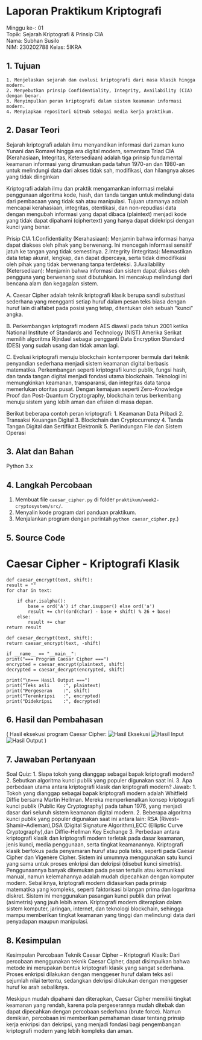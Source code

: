 # Laporan Praktikum Kriptografi
Minggu ke-: 01  
Topik: Sejarah Kriptografi & Prinsip CIA  
Nama: Subhan Susilo  
NIM: 230202788 
Kelas: 5IKRA  

## 1. Tujuan
    1. Menjelaskan sejarah dan evolusi kriptografi dari masa klasik hingga modern.
    2. Menyebutkan prinsip Confidentiality, Integrity, Availability (CIA) dengan benar.
    3. Menyimpulkan peran kriptografi dalam sistem keamanan informasi modern.
    4. Menyiapkan repositori GitHub sebagai media kerja praktikum.

## 2. Dasar Teori
Sejarah kriptografi adalah ilmu menyandikan informasi dari zaman kuno Yunani dan Romawi hingga era digital modern, sementara Triad CIA (Kerahasiaan, Integritas, Ketersediaan) adalah tiga prinsip fundamental keamanan informasi yang dirumuskan pada tahun 1970-an dan 1980-an untuk melindungi data dari akses tidak sah, modifikasi, dan hilangnya akses yang tidak diinginkan

Kriptografi adalah ilmu dan praktik mengamankan informasi melalui penggunaan algoritma kode, hash, dan tanda tangan untuk melindungi data dari pembacaan yang tidak sah atau manipulasi. Tujuan utamanya adalah mencapai kerahasiaan, integritas, otentikasi, dan non-repudiasi data dengan mengubah informasi yang dapat dibaca (plaintext) menjadi kode yang tidak dapat dipahami (ciphertext) yang hanya dapat didekripsi dengan kunci yang benar. 

Prisip CIA 
1.Confidentiality (Kerahasiaan): Menjamin bahwa informasi hanya dapat diakses oleh pihak yang berwenang. Ini mencegah informasi sensitif jatuh ke tangan yang tidak semestinya.
2.Integrity (Integritas): Memastikan data tetap akurat, lengkap, dan dapat dipercaya, serta tidak dimodifikasi oleh pihak yang tidak berwenang tanpa terdeteksi. 
3.Availability (Ketersediaan): Menjamin bahwa informasi dan sistem dapat diakses oleh pengguna yang berwenang saat dibutuhkan. Ini mencakup melindungi dari bencana alam dan kegagalan sistem. 

A. Caesar Cipher adalah teknik kriptografi klasik berupa sandi substitusi sederhana yang mengganti setiap huruf dalam pesan teks biasa dengan huruf lain di alfabet pada posisi yang tetap, ditentukan oleh sebuah "kunci" angka.

B. Perkembangan kriptografi modern AES diawali pada tahun 2001 ketika National Institute of Standards and Technology (NIST) Amerika Serikat memilih algoritma Rijndael sebagai pengganti Data Encryption Standard (DES) yang sudah usang dan tidak aman lagi.

C. Evolusi kriptografi menuju blockchain kontemporer bermula dari teknik penyandian sederhana menjadi sistem keamanan digital berbasis matematika. Perkembangan seperti kriptografi kunci publik, fungsi hash, dan tanda tangan digital menjadi fondasi utama blockchain. Teknologi ini memungkinkan keamanan, transparansi, dan integritas data tanpa memerlukan otoritas pusat. Dengan kemajuan seperti Zero-Knowledge Proof dan Post-Quantum Cryptography, blockchain terus berkembang menuju sistem yang lebih aman dan efisien di masa depan.

Berikut beberapa contoh peran kriptografi:
    1. Keamanan Data Pribadi
    2. Transaksi Keuangan Digital
    3. Blockchain dan Cryptocurrency
    4. Tanda Tangan Digital dan Sertifikat Elektronik
    5. Perlindungan File dan Sistem Operasi
## 3. Alat dan Bahan

 Python 3.x  

## 4. Langkah Percobaan

1. Membuat file `caesar_cipher.py` di folder `praktikum/week2-cryptosystem/src/`.
2. Menyalin kode program dari panduan praktikum.
3. Menjalankan program dengan perintah `python caesar_cipher.py`.)

## 5. Source Code

# Caesar Cipher - Kriptografi Klasik

    def caesar_encrypt(text, shift):
    result = ""
    for char in text:
    
        if char.isalpha():
            base = ord('A') if char.isupper() else ord('a')
            result += chr((ord(char) - base + shift) % 26 + base)
        else:
            result += char
    return result
    
    def caesar_decrypt(text, shift):
    return caesar_encrypt(text, -shift)
    
    if __name__ == "__main__":
    print("=== Program Caesar Cipher ===")
    encrypted = caesar_encrypt(plaintext, shift)
    decrypted = caesar_decrypt(encrypted, shift)
    
    print("\n=== Hasil Output ===")
    print("Teks asli     :", plaintext)
    print("Pergeseran    :", shift)
    print("Terenkripsi   :", encrypted)
    print("Didekripsi    :", decrypted)


## 6. Hasil dan Pembahasan
 
( Hasil eksekusi program Caesar Cipher:
![Hasil Eksekusi](screenshots/output.png)
![Hasil Input](screenshots/input.png)
![Hasil Output](screenshots/output.png) )

## 7. Jawaban Pertanyaan
Soal Quiz:
    1. Siapa tokoh yang dianggap sebagai bapak kriptografi modern?
    2. Sebutkan algoritma kunci publik yang populer digunakan saat ini.
    3. Apa perbedaan utama antara kriptografi klasik dan kriptografi modern?
Jawab:
    1. Tokoh yang dianggap sebagai bapak kriptografi modern adalah Whitfield Diffie bersama Martin Hellman.
Mereka memperkenalkan konsep kriptografi kunci publik (Public Key Cryptography) pada tahun 1976, yang menjadi dasar dari seluruh sistem keamanan digital modern.
    2. Beberapa algoritma kunci publik yang populer digunakan saat ini antara lain: RSA (Rivest–Shamir–Adleman),DSA (Digital Signature Algorithm),ECC (Elliptic Curve Cryptography),dan Diffie–Hellman Key Exchange
    3. Perbedaan antara kriptografi klasik dan kriptografi modern terletak pada dasar keamanan, jenis kunci, media penggunaan, serta tingkat keamanannya.
Kriptografi klasik berfokus pada penyamaran huruf atau pola teks, seperti pada Caesar Cipher dan Vigenère Cipher. Sistem ini umumnya menggunakan satu kunci yang sama untuk proses enkripsi dan dekripsi (disebut kunci simetris). Penggunaannya banyak ditemukan pada pesan tertulis atau komunikasi manual, namun kelemahannya adalah mudah dipecahkan dengan komputer modern.
Sebaliknya, kriptografi modern didasarkan pada prinsip matematika yang kompleks, seperti faktorisasi bilangan prima dan logaritma diskret. Sistem ini menggunakan pasangan kunci publik dan privat (asimetris) yang jauh lebih aman. Kriptografi modern diterapkan dalam sistem komputer, jaringan, internet, dan teknologi blockchain, sehingga mampu memberikan tingkat keamanan yang tinggi dan melindungi data dari penyadapan maupun manipulasi.

## 8. Kesimpulan
Kesimpulan Percobaan Teknik Caesar Cipher – Kriptografi Klasik:
Dari percobaan menggunakan teknik Caesar Cipher, dapat disimpulkan bahwa metode ini merupakan bentuk kriptografi klasik yang sangat sederhana. Proses enkripsi dilakukan dengan menggeser huruf dalam teks asli sejumlah nilai tertentu, sedangkan dekripsi dilakukan dengan menggeser huruf ke arah sebaliknya.

Meskipun mudah dipahami dan diterapkan, Caesar Cipher memiliki tingkat keamanan yang rendah, karena pola pergeserannya mudah ditebak dan dapat dipecahkan dengan percobaan sederhana (brute force). Namun demikian, percobaan ini memberikan pemahaman dasar tentang prinsip kerja enkripsi dan dekripsi, yang menjadi fondasi bagi pengembangan kriptografi modern yang lebih kompleks dan aman.

